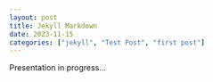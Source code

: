 ```yaml
---
layout: post
title: Jekyll Markdown
date: 2023-11-15
categories: ["jekyll", "Test Post", "first post"]
---
```


Presentation in progress...
